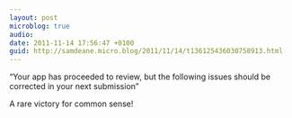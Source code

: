 ```yaml
---
layout: post
microblog: true
audio: 
date: 2011-11-14 17:56:47 +0100
guid: http://samdeane.micro.blog/2011/11/14/t136125436030758913.html
---
```

“Your app has proceeded to review, but the following issues should be corrected in your next submission”

A rare victory for common sense!
